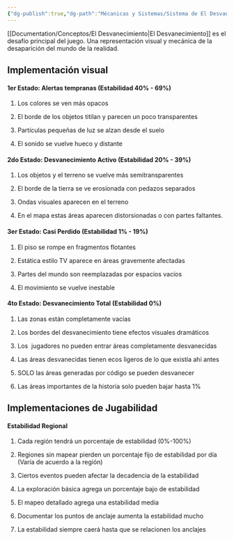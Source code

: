 ```yaml
---
{"dg-publish":true,"dg-path":"Mécanicas y Sistemas/Sistema de El Desvanecimiento.md","permalink":"/mecanicas-y-sistemas/sistema-de-el-desvanecimiento/","dgPassFrontmatter":true}
---
```



[[Documentation/Conceptos/El Desvanecimiento\|El Desvanecimiento]] es el desafío principal del juego. Una representación visual y mecánica de la desaparición del mundo de la realidad.

## Implementación visual

#### 1er Estado: Alertas tempranas (Estabilidad 40% - 69%)

1. Los colores se ven más opacos
    
2. El borde de los objetos titilan y parecen un poco transparentes
    
3. Partículas pequeñas de luz se alzan desde el suelo
    
4. El sonido se vuelve hueco y distante
    

#### 2do Estado: Desvanecimiento Activo (Estabilidad 20% - 39%)

1. Los objetos y el terreno se vuelve más semitransparentes
    
2. El borde de la tierra se ve erosionada con pedazos separados
    
3. Ondas visuales aparecen en el terreno
    
4. En el mapa estas áreas aparecen distorsionadas o con partes faltantes.
    

#### 3er Estado: Casi Perdido (Estabilidad 1% - 19%)

1. El piso se rompe en fragmentos flotantes
    
2. Estática estilo TV aparece en áreas gravemente afectadas
    
3. Partes del mundo son reemplazadas por espacios vacíos
    
4. El movimiento se vuelve inestable
    

#### 4to Estado: Desvanecimiento Total (Estabilidad 0%)

1. Las zonas están completamente vacías
    
2. Los bordes del desvanecimiento tiene efectos visuales dramáticos
    
3. Los  jugadores no pueden entrar áreas completamente desvanecidas
    
4. Las áreas desvanecidas tienen ecos ligeros de lo que existía ahí antes
    
5. SOLO las áreas generadas por código se pueden desvanecer
    
6. Las áreas importantes de la historia solo pueden bajar hasta 1%

## Implementaciones de Jugabilidad

#### Estabilidad Regional

1. Cada región tendrá un porcentaje de estabilidad (0%-100%)
    
2. Regiones sin mapear pierden un porcentaje fijo de estabilidad por día (Varía de acuerdo a la región)
    
3. Ciertos eventos pueden afectar la decadencia de la estabilidad
    
4. La exploración básica agrega un porcentaje bajo de estabilidad
    
5. El mapeo detallado agrega una estabilidad media
    
6. Documentar los puntos de anclaje aumenta la estabilidad mucho
    
7. La estabilidad siempre caerá hasta que se relacionen los anclajes


